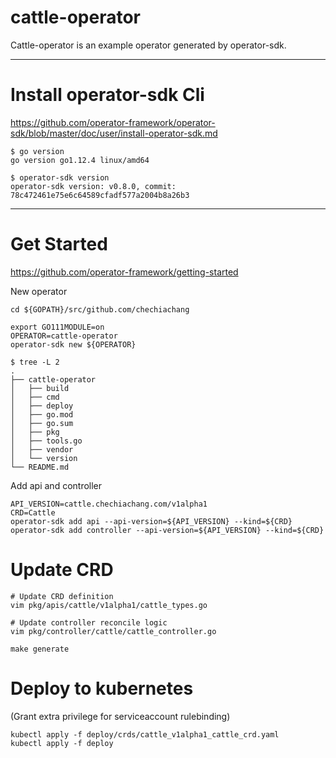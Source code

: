 cattle-operator
===

Cattle-operator is an example operator generated by operator-sdk.

---

# Install operator-sdk Cli

https://github.com/operator-framework/operator-sdk/blob/master/doc/user/install-operator-sdk.md

```
$ go version
go version go1.12.4 linux/amd64

$ operator-sdk version
operator-sdk version: v0.8.0, commit: 78c472461e75e6c64589cfadf577a2004b8a26b3
```

---

# Get Started

https://github.com/operator-framework/getting-started

New operator
```
cd ${GOPATH}/src/github.com/chechiachang

export GO111MODULE=on
OPERATOR=cattle-operator
operator-sdk new ${OPERATOR}

$ tree -L 2
.
├── cattle-operator
│   ├── build
│   ├── cmd
│   ├── deploy
│   ├── go.mod
│   ├── go.sum
│   ├── pkg
│   ├── tools.go
│   ├── vendor
│   └── version
└── README.md
```

Add api and controller
```
API_VERSION=cattle.chechiachang.com/v1alpha1
CRD=Cattle
operator-sdk add api --api-version=${API_VERSION} --kind=${CRD}
operator-sdk add controller --api-version=${API_VERSION} --kind=${CRD}
```

# Update CRD

```
# Update CRD definition
vim pkg/apis/cattle/v1alpha1/cattle_types.go

# Update controller reconcile logic
vim pkg/controller/cattle/cattle_controller.go

make generate
```

# Deploy to kubernetes

(Grant extra privilege for serviceaccount rulebinding)

```
kubectl apply -f deploy/crds/cattle_v1alpha1_cattle_crd.yaml
kubectl apply -f deploy
```

